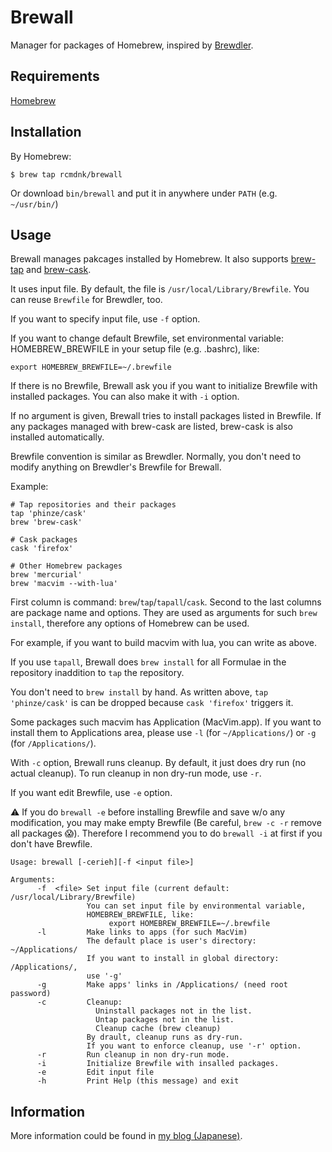 Brewall
=======

Manager for packages of Homebrew, inspired by [Brewdler](https://github.com/andrew/brewdler).

## Requirements

[Homebrew](https://github.com/mxcl/homebrew)

## Installation

By Homebrew:

    $ brew tap rcmdnk/brewall

Or download `bin/brewall` and put it in anywhere under `PATH` (e.g. `~/usr/bin/`)

## Usage
Brewall manages pakcages installed by Homebrew.
It also supports [brew-tap](https://github.com/mxcl/homebrew/wiki/brew-tap)
and [brew-cask](https://github.com/phinze/homebrew-cask).

It uses input file. By default, the file is `/usr/local/Library/Brewfile`.
You can reuse `Brewfile` for Brewdler, too.

If you want to specify input file, use `-f` option.

If you want to change default Brewfile, set environmental variable: HOMEBREW_BREWFILE
in your setup file (e.g. .bashrc), like:

    export HOMEBREW_BREWFILE=~/.brewfile

If there is no Brewfile, Brewall ask you if you want to initialize Brewfile
with installed packages.
You can also make it with `-i` option.

If no argument is given, Brewall tries to install packages listed in Brewfile.
If any packages managed with brew-cask are listed, brew-cask is also installed automatically.

Brewfile convention is similar as Brewdler.
Normally, you don't need to modify anything on Brewdler's Brewfile for Brewall.

Example:

    # Tap repositories and their packages
    tap 'phinze/cask'
    brew 'brew-cask'
    
    # Cask packages
    cask 'firefox'
    
    # Other Homebrew packages
    brew 'mercurial'
    brew 'macvim --with-lua'

First column is command: `brew`/`tap`/`tapall`/`cask`.
Second to the last columns are package name and options.
They are used as arguments for such `brew install`,
therefore any options of Homebrew can be used.

For example, if you want to build macvim with lua, you can write as above.

If you use `tapall`, Brewall does `brew install` for all Formulae in the repository
inaddition to `tap` the repository.

You don't need to `brew install` by hand.
As written above, `tap 'phinze/cask'` is can be dropped
because `cask 'firefox'` triggers it.

Some packages such macvim has Application (MacVim.app).
If you want to install them to Applications area,
please use `-l` (for `~/Applications/`) or `-g` (for `/Applications/`).

With `-c` option, Brewall runs cleanup.
By default, it just does dry run (no actual cleanup).
To run cleanup in non dry-run mode, use `-r`.

If you want edit Brewfile, use `-e` option.

:warning: If you do `brewall -e` before installing Brewfile and save w/o any modification,
you may make empty Brewfile (Be careful, `brew -c -r` remove all packages :scream:).
Therefore I recommend you to do `brewall -i` at first if you don't have Brewfile.

    Usage: brewall [-cerieh][-f <input file>]

    Arguments:
          -f  <file> Set input file (current default: /usr/local/Library/Brewfile)
                     You can set input file by environmental variable,
                     HOMEBREW_BREWFILE, like:
                          export HOMEBREW_BREWFILE=~/.brewfile
          -l         Make links to apps (for such MacVim)
                     The default place is user's directory: ~/Applications/
                     If you want to install in global directory: /Applications/,
                     use '-g'
          -g         Make apps' links in /Applications/ (need root password)
          -c         Cleanup:
                       Uninstall packages not in the list.
                       Untap packages not in the list.
                       Cleanup cache (brew cleanup)
                     By drault, cleanup runs as dry-run.
                     If you want to enforce cleanup, use '-r' option.
          -r         Run cleanup in non dry-run mode.
          -i         Initialize Brewfile with insalled packages.
          -e         Edit input file
          -h         Print Help (this message) and exit

## Information
More information could be found in [my blog (Japanese)](http://rcmdnk.github.io/blog/2013/09/13/computer-mac-install-homebrew/).
